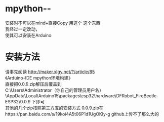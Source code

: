 # mpython--
安装时不可以在mind+直接Copy
用这个
这个东西<br>
我经过一定改动，<br>
使其可以安装在Arduino<br>
# 安装方法
请事先阅读 http://maker.xlgy.net/?/article/85<br>
《Arduino-IDE mpython环境构建》<br>
直接把0.0.9.zip解压后覆盖到<br>
C:\Users\Administrator（你自己的管理员用户名）\AppData\Local\Arduino15\packages\esp32\hardware\DFRobot_FireBeetle-ESP32\0.0.9
下即可<br>
其他的几个zip按照第三方库的安装方式
0.0.9.zip在https://pan.baidu.com/s/19koi4A5t06P1d1UgOKly-g
github上传不了那么大的
